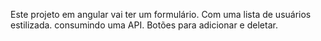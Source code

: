 Este projeto em angular vai ter um formulário. Com uma lista de usuários estilizada. consumindo uma API.
Botões para adicionar e deletar.
